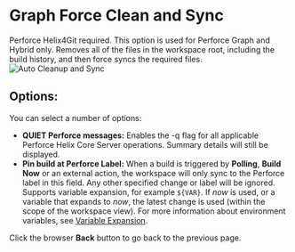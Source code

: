 ﻿# Graph Force Clean and Sync
Perforce Helix4Git required. This option is used for Perforce Graph and Hybrid only. Removes all of the files in the workspace root, including the build history, and then force syncs the required files. 
![Auto Cleanup and Sync](docs/images/populategraphforcedcleansync.png)

## Options:
You can select a number of options:
- **QUIET Perforce messages:** Enables the -q flag for all applicable Perforce Helix Core Server operations. Summary details will still be displayed.
- **Pin build at Perforce Label:** When a build is triggered by **Polling**, **Build Now** or an external action, the workspace will only sync to the Perforce label in this field. Any other specified change or label will be ignored.
Supports variable expansion, for example `${VAR}`. If *now* is used, or a variable that expands to *now*, the latest change is used (within the scope of the workspace view). For more information about environment variables, see [Variable Expansion](https://github.com/jenkinsci/p4-plugin/blob/master/VARIABLEEXPANSION.md).  

Click the browser **Back** button to go back to the previous page. 
